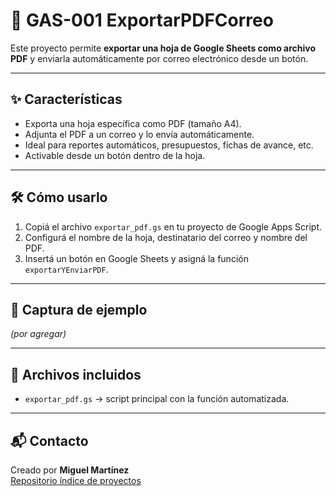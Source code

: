 # 📄 GAS-001 ExportarPDFCorreo

Este proyecto permite **exportar una hoja de Google Sheets como archivo PDF** y enviarla automáticamente por correo electrónico desde un botón.

---

## ✨ Características

- Exporta una hoja específica como PDF (tamaño A4).
- Adjunta el PDF a un correo y lo envía automáticamente.
- Ideal para reportes automáticos, presupuestos, fichas de avance, etc.
- Activable desde un botón dentro de la hoja.

---

## 🛠️ Cómo usarlo

1. Copiá el archivo `exportar_pdf.gs` en tu proyecto de Google Apps Script.
2. Configurá el nombre de la hoja, destinatario del correo y nombre del PDF.
3. Insertá un botón en Google Sheets y asigná la función `exportarYEnviarPDF`.

---

## 📸 Captura de ejemplo

*(por agregar)*

---

## 📂 Archivos incluidos

- `exportar_pdf.gs` → script principal con la función automatizada.

---

## 📬 Contacto

Creado por **Miguel Martínez**  
[Repositorio índice de proyectos](https://github.com/mig985/mig985-portfolio-index)
